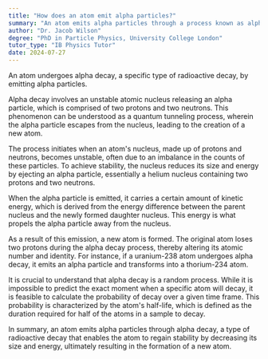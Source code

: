 ```yaml
---
title: "How does an atom emit alpha particles?"
summary: "An atom emits alpha particles through a process known as alpha decay, which is a type of radioactive decay."
author: "Dr. Jacob Wilson"
degree: "PhD in Particle Physics, University College London"
tutor_type: "IB Physics Tutor"
date: 2024-07-27
---
```


An atom undergoes alpha decay, a specific type of radioactive decay, by emitting alpha particles. 

Alpha decay involves an unstable atomic nucleus releasing an alpha particle, which is comprised of two protons and two neutrons. This phenomenon can be understood as a quantum tunneling process, wherein the alpha particle escapes from the nucleus, leading to the creation of a new atom.

The process initiates when an atom's nucleus, made up of protons and neutrons, becomes unstable, often due to an imbalance in the counts of these particles. To achieve stability, the nucleus reduces its size and energy by ejecting an alpha particle, essentially a helium nucleus containing two protons and two neutrons.

When the alpha particle is emitted, it carries a certain amount of kinetic energy, which is derived from the energy difference between the parent nucleus and the newly formed daughter nucleus. This energy is what propels the alpha particle away from the nucleus.

As a result of this emission, a new atom is formed. The original atom loses two protons during the alpha decay process, thereby altering its atomic number and identity. For instance, if a uranium-238 atom undergoes alpha decay, it emits an alpha particle and transforms into a thorium-234 atom.

It is crucial to understand that alpha decay is a random process. While it is impossible to predict the exact moment when a specific atom will decay, it is feasible to calculate the probability of decay over a given time frame. This probability is characterized by the atom's half-life, which is defined as the duration required for half of the atoms in a sample to decay.

In summary, an atom emits alpha particles through alpha decay, a type of radioactive decay that enables the atom to regain stability by decreasing its size and energy, ultimately resulting in the formation of a new atom.
    